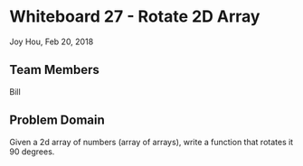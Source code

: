 # Whiteboard 27 - Rotate 2D Array
Joy Hou, Feb 20, 2018

## Team Members
Bill

## Problem Domain
Given a 2d array of numbers (array of arrays), write a function that rotates it 90 degrees.